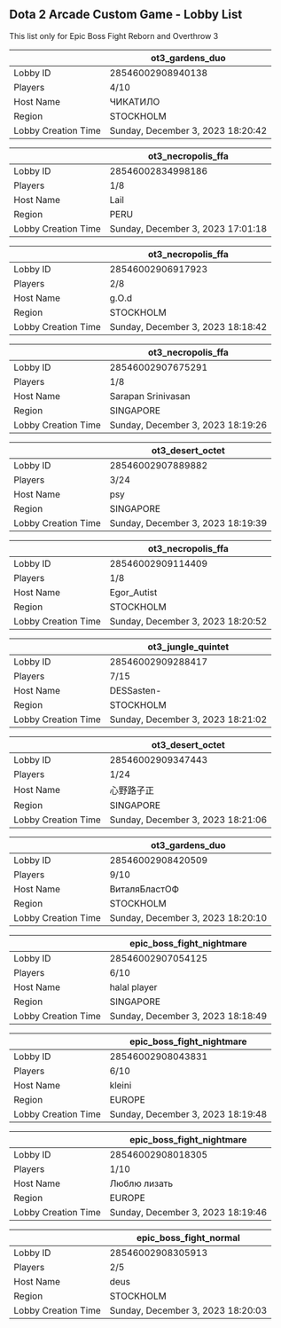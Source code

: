 ## Dota 2 Arcade Custom Game - Lobby List

This list only for Epic Boss Fight Reborn and Overthrow 3

|  | ot3_gardens_duo |
| ------ | ------ |
| Lobby ID | 28546002908940138 |
| Players | 4/10 |
| Host Name | ЧИКАТИЛО |
| Region | STOCKHOLM |
| Lobby Creation Time | Sunday, December 3, 2023 18:20:42 |


|  | ot3_necropolis_ffa |
| ------ | ------ |
| Lobby ID | 28546002834998186 |
| Players | 1/8 |
| Host Name | Lail |
| Region | PERU |
| Lobby Creation Time | Sunday, December 3, 2023 17:01:18 |


|  | ot3_necropolis_ffa |
| ------ | ------ |
| Lobby ID | 28546002906917923 |
| Players | 2/8 |
| Host Name | g.O.d |
| Region | STOCKHOLM |
| Lobby Creation Time | Sunday, December 3, 2023 18:18:42 |


|  | ot3_necropolis_ffa |
| ------ | ------ |
| Lobby ID | 28546002907675291 |
| Players | 1/8 |
| Host Name | Sarapan Srinivasan |
| Region | SINGAPORE |
| Lobby Creation Time | Sunday, December 3, 2023 18:19:26 |


|  | ot3_desert_octet |
| ------ | ------ |
| Lobby ID | 28546002907889882 |
| Players | 3/24 |
| Host Name | psy |
| Region | SINGAPORE |
| Lobby Creation Time | Sunday, December 3, 2023 18:19:39 |


|  | ot3_necropolis_ffa |
| ------ | ------ |
| Lobby ID | 28546002909114409 |
| Players | 1/8 |
| Host Name | Egor_Autist |
| Region | STOCKHOLM |
| Lobby Creation Time | Sunday, December 3, 2023 18:20:52 |


|  | ot3_jungle_quintet |
| ------ | ------ |
| Lobby ID | 28546002909288417 |
| Players | 7/15 |
| Host Name | DESSasten- |
| Region | STOCKHOLM |
| Lobby Creation Time | Sunday, December 3, 2023 18:21:02 |


|  | ot3_desert_octet |
| ------ | ------ |
| Lobby ID | 28546002909347443 |
| Players | 1/24 |
| Host Name | 心野路子正 |
| Region | SINGAPORE |
| Lobby Creation Time | Sunday, December 3, 2023 18:21:06 |


|  | ot3_gardens_duo |
| ------ | ------ |
| Lobby ID | 28546002908420509 |
| Players | 9/10 |
| Host Name | ВиталяБластОФ |
| Region | STOCKHOLM |
| Lobby Creation Time | Sunday, December 3, 2023 18:20:10 |


|  | epic_boss_fight_nightmare |
| ------ | ------ |
| Lobby ID | 28546002907054125 |
| Players | 6/10 |
| Host Name | halal player |
| Region | SINGAPORE |
| Lobby Creation Time | Sunday, December 3, 2023 18:18:49 |


|  | epic_boss_fight_nightmare |
| ------ | ------ |
| Lobby ID | 28546002908043831 |
| Players | 6/10 |
| Host Name | kleini |
| Region | EUROPE |
| Lobby Creation Time | Sunday, December 3, 2023 18:19:48 |


|  | epic_boss_fight_nightmare |
| ------ | ------ |
| Lobby ID | 28546002908018305 |
| Players | 1/10 |
| Host Name | Люблю лизать |
| Region | EUROPE |
| Lobby Creation Time | Sunday, December 3, 2023 18:19:46 |


|  | epic_boss_fight_normal |
| ------ | ------ |
| Lobby ID | 28546002908305913 |
| Players | 2/5 |
| Host Name | deus |
| Region | STOCKHOLM |
| Lobby Creation Time | Sunday, December 3, 2023 18:20:03 |



